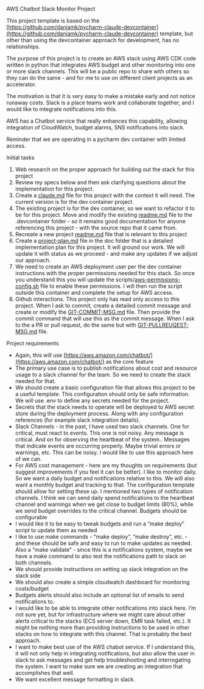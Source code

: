 AWS Chatbot Slack Monitor Project

This project template is based on the [https://github.com/danjamk/pycharm-claude-devcontainer](https://github.com/danjamk/pycharm-claude-devcontainer) template, but other than using the devcontainer approach for development, has no relationships.

The purpose of this project is to create an AWS stack using AWS CDK code written in python that integrates AWS budget and other monitoring into one or more slack channels. This will be a public repo to share with others so they can do the same \- and for me to use on different client projects as an accelerator. 

The motivation is that it is very easy to make a mistake early and not notice runaway costs. Slack is a place teams work and collaborate together, and I would like to integrate notifications into this.

AWS has a Chatbot service that really enhances this capability, allowing integration of CloudWatch, budget alarms, SNS notifications into slack.  

Reminder that we are operating in a pycharm dev container with limited access.  

Initial tasks

1. Web research on the proper approach for building out the stack for this project  
2. Review my specs below and then ask clarifying questions about the implementation for this project.  
3. Create a [claude.md](http://claude.md) file for this project with the context it will need.  The current version is for the dev container project.  
4. The existing project is for the dev container, so we want to refactor it to be for this project.  Move and modify the existing [readme.md](http://readme.md) file to the .devcontainer folder \- so it remains good documentation for anyone referencing this project \- with the source repo that it came from.   
5. Recreate a new project [readme.md](http://readme.md) file that is relevant to this project  
6. Create a [project-plan.md](http://project-plan.md) file in the doc folder that is a detailed implementation plan for this project.  It will ground our work.   We will update it with status as we proceed \- and make any updates if we adjust our approach.  
7. We need to create an AWS deployment user per the dev container instructions with the proper permissions needed for this stack.  So once you understand this you will update the scripts/[aws-permissions-config.sh](http://aws-permissions-config.sh) file to enable these permissions. I will then run the script outside this container and complete the setup for AWS access.  
8. Github interactions.  This project only has read only access to this project.  When I ask to commit, create a detailed commit message and create or modify the [GIT-COMMIT-MSG.md](http://GIT-COMMIT-MSG.md) file.  Then provide the commit command that will use this as the commit message.  When I ask to the a PR or pull request, do the same but with [GIT-PULLREUQEST-MSG.md](http://GIT-PULLREUQEST-MSG.md) file.     

Project requirements

* Again, this will use [https://aws.amazon.com/chatbot/](https://aws.amazon.com/chatbot/) as the core feature  
* The primary use case is to publish notifications about cost and resource usage to a slack channel for the team.  So we need to create the stack needed for that.  
* We should create a basic configuration file that allows this project to be a useful template.  This configuration should only be safe information.  We will use .env to define any secrets needed for the project.   
* Secrets that the stack needs to operate will be deployed to AWS secret store during the deployment process.  Along with any configuration references (for example slack integration details).  
* Slack Channels \- in the past, I have used two slack channels. One for critical, must react to events. This one is not noisy.  Any message is critical.   And on for observing the heartbeat of the system.. Messages that indicate events are occurring properly.  Maybe trivial errors or warnings, etc.  This can be noisy. I would like to use this approach here of we can.    
* For AWS cost management \- here are my thoughts on requirements (but suggest improvements if you feel it can be better).  I like to monitor daily.  So we want a daily budget and notifications relative to this.  We will also want a monthly budget and tracking to that.  The configuration template should allow for setting these up. I mentioned two types of notification channels.  I think we can send daily spend notifications to the heartbeat channel and warnings when we get close to budget limits (80%), while we send budget overrides to the critical channel.  Budgets should be configurable  
* I would like it to be easy to tweak budgets and run a “make deploy” script to update them as needed  
* I like to use make commands \- “make deploy”, “make destroy”, etc.  \- and these should be safe and easy to run to make updates as needed. Also a “make validate” \- since this is a notifications system, maybe we have a make command to also test the notifications path to slack on both channels.  
* We should provide instructions on setting up slack integration on the slack side   
* We should also create a simple cloudwatch dashboard for monitoring costs/budget  
* Budgets alerts should also include an optional list of emails to send notifications to.  
* I would like to be able to integrate other notifications into slack here.  I’m not sure yet, but for infrastructure where we might care about other alerts critical to the stacks (ECS server down, EMR task failed, etc.).  It might be nothing more than providing instructions to be used in other stacks on how to integrate with this channel.  That is probably the best approach.    
* I want to make best use of the AWS chabot service.  If I understand this, it will not only help in integrating notifications, but also allow the user in slack to ask messages and get help troubleshooting and interrogating the system.  I want to make sure we are creating an integration that accomplishes that well.  
* We want excellent message formatting in slack.

  

